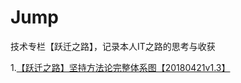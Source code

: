 # Jump
技术专栏【跃迁之路】，记录本人IT之路的思考与收获

1.[【跃迁之路】坚持方法论完整体系图【20180421v1.3】](http://naotu.baidu.com/file/37b216ff1193b6bd717f6f44eb3ab53d?token=a06b8089498a0fc5)
